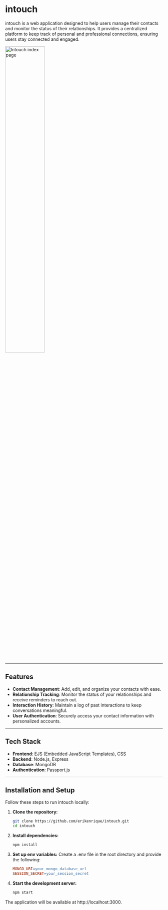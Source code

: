 # intouch

intouch is a web application designed to help users manage their contacts and monitor the status of their relationships. It provides a centralized platform to keep track of personal and professional connections, ensuring users stay connected and engaged.

<img src="https://github.com/user-attachments/assets/23685e71-a887-439b-8a67-fc7180d99f9e" alt="Intouch index page" width="50%">

---

## Features

- **Contact Management**: Add, edit, and organize your contacts with ease.
- **Relationship Tracking**: Monitor the status of your relationships and receive reminders to reach out.
- **Interaction History**: Maintain a log of past interactions to keep conversations meaningful.
- **User Authentication**: Securely access your contact information with personalized accounts.

---

## Tech Stack

- **Frontend**: EJS (Embedded JavaScript Templates), CSS
- **Backend**: Node.js, Express
- **Database**: MongoDB
- **Authentication**: Passport.js

---

## Installation and Setup

Follow these steps to run intouch locally:

1. **Clone the repository:**

   ```bash
   git clone https://github.com/erikenrique/intouch.git
   cd intouch

2. **Install dependencies:**

   ```bash
   npm install

3. **Set up env variables:**
   Create a .env file in the root directory and provide the following:

   ```makefile
   MONGO_URI=your_mongo_database_url
   SESSION_SECRET=your_session_secret


4. **Start the development server:**

   ```bash
   npm start

The application will be available at http://localhost:3000.
